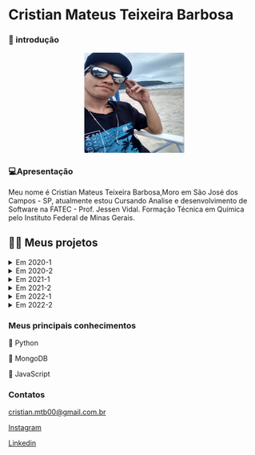 # Cristian Mateus Teixeira Barbosa


### :book: introdução



<body>

  <div align="center">
    <kbd><img src="https://github.com/CristianMateusTB/TG_PORTIFOLIO/blob/main/Assets/Cristian.jpg" width="200px" height="200px"/></kbd>
  </div>




</body>

### :computer:Apresentação

Meu nome é Cristian Mateus Teixeira Barbosa,Moro em São José dos Campos - SP, atualmente estou Cursando Analise e desenvolvimento de Software na FATEC - Prof. Jessen Vidal. Formação Técnica em Química pelo Instituto Federal de Minas Gerais.



## :man_technologist: Meus projetos

<details>
  <summary>Em 2020-1</summary>



O projeto integrador no inicio de 2020 foi de um aplicativo de segurança domiciliar, que foi desenvolvido e criado para uma inovação no mercado de segurança, com a facilidade e funcionalidade de ter a autonomia da segurança do seu domicílio.



##### :man_teacher: Parceiro Acadêmico:

FATEC - Prof. Jessen Vidal, proposto pelo o Prof. Jean Carlos Lourenço Costa da disciplina de Programação em Microinformática.

[GIT](https://github.com/Rafael-BD/SlimSystem-API)



##### :warning: Problema:

Criar um aplicativo com o objetivo de implementar as tecnologias de programação modular e banco de dados.



##### :bulb: Solução:

Aplicativo de segurança doméstica, que trás aos usuários conforto, segurança e praticidade, possibilitando controle e monitoramento através de qualquer lugar, por meio de um aparelho móvel conectado à internet.



##### :computer: Tecnologias Utilizadas:

[App inventor](https://appinventor.mit.edu) e  [kodular](https://www.kodular.io)  - é uma linguagem visual de blocos para criar aplicativos Android.

[firebase](https://firebase.google.com/products/realtime-database/?utm_source=google&utm_medium=cpc&utm_campaign=latam-BR-all-pt-dr-SKWS-all-all-trial-e-dr-1011454-LUAC0008679&utm_content=text-ad-none-any-DEV_c-CRE_429626774316-ADGP_Hybrid%20%7C%20SKWS%20-%20EXA%20%7C%20Txt%20~%20Compute_Firebase-KWID_43700066431125567-kwd-312330826250&utm_term=KW_firebase-ST_Firebase&gclid=CjwKCAjwrqqSBhBbEiwAlQeqGi-Fsw0Zm0CZHlbUi-l5d_oEqcTx9shZNZD5AGjEdP--fGkoiY1kfBoCE4EQAvD_BwE&gclsrc=aw.ds) - é uma plataforma desenvolvida pelo Google para a criação de aplicativos móveis e web.

[airtable](https://www.airtable.com/?utm_source=google&utm_medium=cpc&utm_extra5=kwd-98523555182&utm_extra2=11493609735&utm_extra10=120737223988&creative=475905503164&device=c&cx=row&targetid=kwd-98523555182&campaignid=11493609735&adgroupid=120737223988&utm_campaign=brand_creator&utm_content=bofu_freetrial&gclid=CjwKCAjwrqqSBhBbEiwAlQeqGv5aIHvPCIKqJFiw0vVQDxpMbpIDsqEPDGFiZ9OQcHcbjLF6ze3E0BoCn0AQAvD_BwE) - é um serviço de colaboração em nuvem m híbrido planilha-banco de dados, com as características de um banco de dados, mas aplicado a uma planilha.

droidcam - é uma aplicação para Android que permite usufruir da camara e micro do dispositivo móvel a partir de qualquer lugar.



##### :link: Contribuições pessoais :

Programar a linkagem da camera ao aplicativo e a integração do aplicativo com o firebase e airtable.



##### Hard skill:

Lógica de programação - 

firebase -

Kodular -



##### Soft skills:

**Comunicação** - foi de grande importância para o desenvolvimento do projeto, e se tornou crucial para o projeto pois havia começado da pandemia e tivemos que continuar EAD o que dificultou no começo a comunicação.

**planejamento** - foi necessário o planejamento constante para definirmos os estágios de desenvolvimento do projeto e de como organizaríamos as tarefas do projetos.



</details>



<details>
  <summary>Em 2020-2</summary>


Foi desenvolvido um aplicativo de gerenciamento para controle da jornada de trabalho dos motoristas de forma parametrizável, visando funcionalidades de planejamento,acompanhamento e controle.



##### :man_teacher: Parceiro Acadêmico:

[IACIT](https://www.iacit.com.br) - Desenvolvimento de produtos e sistemas aplicados ao Auxílio do Controle e do Tráfego Aéreo e Marítimo; Defesa e Segurança Pública; Fábrica de Software; Meteorologia; Pesquisa, Desenvolvimento e Inovação e Telemetria.

[GIT](https://github.com/DevSlim001/PI_2020.2)



##### :warning: Problema:

Falta de gerenciamento e obtenção atualizações de status durante a jornada de trabalho dos motoristas.



##### :bulb: Solução:

Desenvolver um aplicativo de gerenciamento para controle da jornada de trabalho dos motoristas de forma parametrizável, visando funcionalidades de planejamento,acompanhamento e controle.



##### :computer: Tecnologias Utilizadas:

[Java](https://www.java.com/pt-BR/) -É uma linguagem de programação orientada a objetos

[Java swing]() -  É um framework que disponibiliza um conjunto de elementos gráficos para ser utilizado na plataforma *Java*

[PostgreSQL](https://www.postgresql.org) - É  um sistema gerenciador de banco de dados objeto relacional



##### Contribuições pessoais :

Desenvolvimento do banco de dados 



##### Hard skill:

PostgreSQL 



##### Soft skills:

**Resiliência** - foi necessário para lidarmos com os imprevistos do projeto e nos adaptarmos aos requisitos de cada entrega



</details>



<details>
  <summary>Em 2021-1</summary>





##### :man_teacher: Parceiro Acadêmico:

[NESS Health](https://ness.com.br/health.php) empresa de tecnologia que inova e transforma diariamente a área da saúde, implementando tecnologias que transformam a medicina moderna.

[GIT](https://github.com/DevSlim001/API_NEDUC)



##### :warning: Problema:

O parceiro acadêmico juntamente a FATEC de São José dos Campos impôs um desafio que consistia em uma solução para facilitar e melhorar a qualidade do aprendizado dos estudantes 



##### :bulb: Solução:

Uma plataforma de ensino remoto com praticidade, facilidade e ampla variedade de conteúdo de qualidade para superar as limitações do ensino no Brasil.



##### :computer: Tecnologias Utilizadas

Java

HTML 5

CSS 3

Spring

Mysql

##### Contribuições pessoais :

Nesse projeto dediquei as duas primeiras sprints me dediquei para a integração do banco com o back-end, nas duas ultimas sprints ajudei com a criação de telas  e revisamento das telas para que não houvesse problemas de responsividade.

##### Hard skills:

Mysql 

Bootstrap 

HTML CSS 

##### Soft skills:



</details>

<details>
  <summary>Em 2021-2</summary>





##### :man_teacher: Parceiro Acadêmico

[Embraer](https://embraer.com/br/pt)

[GIT](https://github.com/DevSlim001/API_Slim_4Semestre)



##### :warning: Problema

Dificuladade na manipulação de documentos (manuais), demora e trabalho excessivo para criação, edição e atualização dos mesmos.

##### :bulb: Solução

Plataforma WEB resposnsável por facilitar a edição desses arquivos de forma que não fosse necessário realizar operações exaustivas e repetitivas.



##### :computer: Tecnologias Utilizadas

Java

HTML 5

CSS 3

Spring

JavaScript

ReactJs

##### Contribuições pessoais 

Nesse projeto fui responsável pelo desenvolvimento das páginas web utilizando ReactJs. Contribiu com pequenas ajudas para o Back-end e Banco de Dados.

##### Hardskill:

ReactJs -

Mongo DB -

Android



##### Soft skills



</details>

<details>
  <summary>Em 2022-1</summary>





##### :man_teacher: Parceiro Acadêmico

[Embraer](https://embraer.com/br/pt)

[GIT](https://github.com/DevSlim001/API_Slim_4Semestre)



##### :warning: Problema

##### :bulb: Solução



##### :computer: Tecnologias Utilizadas



##### Contribuições pessoais 

Nesse projeto atuei como SM(Scrum Master) e fiquei responsável pelo desenvolvimento de telas desenvolvendo as telas de login,usurário e inicial incluindo a comunicação com a API Gateway, configurei a AWS para rodar o back-end e fiz as rotas para comunicação dos dispositivos com a AWS.

##### Hardskill:

React-native

Javascript

##### Soft skills

</details>

<details>
  <summary>Em 2022-2</summary>




##### :man_teacher: Parceiro Acadêmico:

[Visiona](https://visionaespacial.com) - A Visiona Tecnologia Espacial é uma *joint-venture* entre a Embraer Defesa & Segurança e a Telebras , voltada para a integração de sistemas espaciais.

##### :warning: Problema:

O problema apresentado foi que sempre que os agricultores necessitassem de dados do seu plantio, era necessário o preenchimento manual informações para obtenção de dados.



##### :bulb: Solução

A solução encontrada foi a implementação de uma IA no aplicativo, de forma que seria necessário apenas que o agricultor tirasse uma foto da sua planta para que pudesse receber dados quantitativos.



##### :computer: Tecnologias Utilizadas

React

Python

JavaScript

TensorFlow

Yolo

##### Contribuições pessoais 

Nesse projeto fui responsável pelo desenvolvimento da IA assim como seu treinamento e pelo aperfeiçoamento dos treinos, tambem fiz a preparação do dataset fazendo a identificação manual de vagem para o treinamento de reconhecimento da IA.



##### Hardskill:

Python

IA 

##### Soft skills

</details>







### Meus principais conhecimentos

:snake: Python

:game_die: MongoDB

:robot: JavaScript



### Contatos

cristian.mtb00@gmail.com.br

[Instagram](https://www.instagram.com/cristian.mateus.0/)

[Linkedin](https://www.linkedin.com/in/cristian-mateus-2960ab1ab/)

